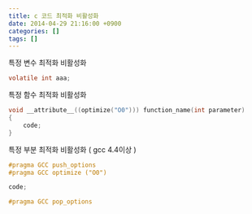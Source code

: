 ```yaml
---
title: c 코드 최적화 비활성화
date: 2014-04-29 21:16:00 +0900
categories: []
tags: []
---
```


특정 변수 최적화 비활성화
```c
volatile int aaa;
```

특정 함수 최적화 비활성화
```c
void __attribute__((optimize("O0"))) function_name(int parameter)
{
    code;
}
```

특정 부분 최적화 비활성화 ( gcc 4.4이상 )
```c
#pragma GCC push_options
#pragma GCC optimize ("O0")

code;

#pragma GCC pop_options
```
